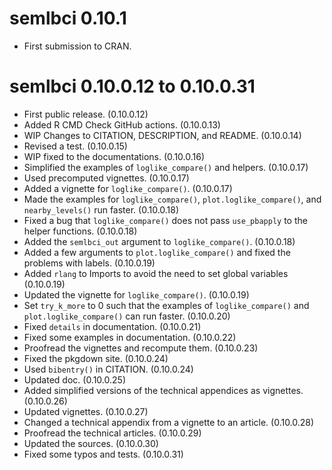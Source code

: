 # semlbci 0.10.1

- First submission to CRAN.

# semlbci 0.10.0.12 to 0.10.0.31

- First public release. (0.10.0.12)
- Added R CMD Check GitHub actions. (0.10.0.13)
- WIP Changes to CITATION, DESCRIPTION, and README. (0.10.0.14)
- Revised a test. (0.10.0.15)
- WIP fixed to the documentations. (0.10.0.16)
- Simplified the examples of `loglike_compare()` and helpers.  (0.10.0.17)
- Used precomputed vignettes. (0.10.0.17)
- Added a vignette for `loglike_compare()`. (0.10.0.17)
- Made the examples for `loglike_compare()`,
  `plot.loglike_compare()`, and `nearby_levels()` run faster. (0.10.0.18)
- Fixed a bug that `loglike_compare()` does not pass
  `use_pbapply` to the helper functions. (0.10.0.18)
- Added the `semlbci_out` argument to `loglike_compare()`. (0.10.0.18)
- Added a few arguments to `plot.loglike_compare()` and
  fixed the problems with labels. (0.10.0.19)
- Added `rlang` to Imports to avoid the need to set global
  variables (0.10.0.19)
- Updated the vignette for `loglike_compare()`. (0.10.0.19)
- Set `try_k_more` to 0 such that the examples of
  `loglike_compare()` and `plot.loglike_compare()` can run faster. (0.10.0.20)
- Fixed `details` in documentation. (0.10.0.21)
- Fixed some examples in documentation. (0.10.0.22)
- Proofread the vignettes and recompute them. (0.10.0.23)
- Fixed the pkgdown site. (0.10.0.24)
- Used `bibentry()` in CITATION. (0.10.0.24)
- Updated doc. (0.10.0.25)
- Added simplified versions of the technical appendices as vignettes. (0.10.0.26)
- Updated vignettes. (0.10.0.27)
- Changed a technical appendix from a vignette to an article. (0.10.0.28)
- Proofread the technical articles. (0.10.0.29)
- Updated the sources. (0.10.0.30)
- Fixed some typos and tests. (0.10.0.31)